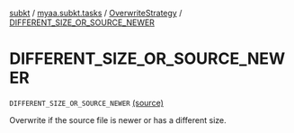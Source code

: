[subkt](../../index.md) / [myaa.subkt.tasks](../index.md) / [OverwriteStrategy](index.md) / [DIFFERENT_SIZE_OR_SOURCE_NEWER](./-d-i-f-f-e-r-e-n-t_-s-i-z-e_-o-r_-s-o-u-r-c-e_-n-e-w-e-r.md)

# DIFFERENT_SIZE_OR_SOURCE_NEWER

`DIFFERENT_SIZE_OR_SOURCE_NEWER` [(source)](https://github.com/Myaamori/SubKt/blob/0.1.7/src/main/kotlin/myaa/subkt/tasks/tasks.kt#L1559)

Overwrite if the source file is newer or has a different size.


